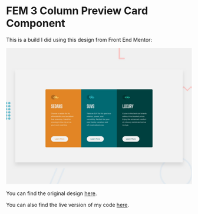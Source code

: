# FEM 3 Column Preview Card Component

This is a build I did using this design from Front End Mentor:

![Front End Mentor 3 Column Preview Card Component](design/desktop-preview.jpg)

You can find the original design [here](https://www.frontendmentor.io/challenges/3column-preview-card-component-pH92eAR2-/hub).

You can also find the live version of my code [here](https://ogujawa-3-column-card.netlify.app).